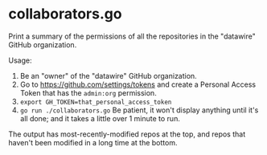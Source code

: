 # collaborators.go

Print a summary of the permissions of all the repositories in the
"datawire" GitHub organization.

Usage:

 1. Be an "owner" of the "datawire" GitHub organization.
 2. Go to https://github.com/settings/tokens and create a Personal
    Access Token that has the `admin:org` permission.
 3. `export GH_TOKEN=that_personal_access_token`
 4. `go run ./collaborators.go`  Be patient, it won't display anything
    until it's all done; and it takes a little over 1 minute to run.

The output has most-recently-modified repos at the top, and repos that
haven't been modified in a long time at the bottom.
